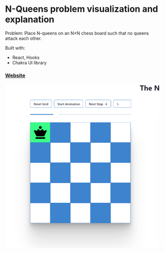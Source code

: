 <h1>N-Queens problem visualization and explanation </h1>

Problem:
  Place N-queens on an N×N chess board such that no queens attack each other. 

Built with:
<ul>
  <li>React, Hooks</li>
  <li>Chakra UI  library</li>
</ul>
<h3>
  <a href="https://n-queens-visualization.netlify.app/">
    Website
  </a>
</h3>
<img src="images/N-queens.gif" />
